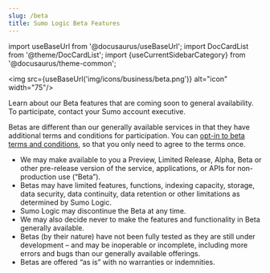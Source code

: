 ```yaml
---
slug: /beta
title: Sumo Logic Beta Features
---
```


import useBaseUrl from '@docusaurus/useBaseUrl';
import DocCardList from '@theme/DocCardList';
import {useCurrentSidebarCategory} from '@docusaurus/theme-common';

<img src={useBaseUrl('img/icons/business/beta.png')} alt="icon" width="75"/>

Learn about our Beta features that are coming soon to general availability. To participate, contact your Sumo account executive.

Betas are different than our generally available services in that they have additional terms and conditions for participation. You can [opt-in to beta terms and conditions](/docs/manage/manage-subscription/beta-opt-in.md), so that you only need to agree to the terms once.

* We may make available to you a Preview, Limited Release, Alpha, Beta or other pre-release version of the service, applications, or APIs for non-production use (“Beta”).
* Betas may have limited features, functions, indexing capacity, storage, data security, data continuity, data retention or other limitations as determined by Sumo Logic.
* Sumo Logic may discontinue the Beta at any time.
* We may also decide never to make the features and functionality in Beta generally available.
* Betas (by their nature) have not been fully tested as they are still under development – and may be inoperable or incomplete, including more errors and bugs than our generally available offerings.
* Betas are offered “as is” with no warranties or indemnities.


<DocCardList items={useCurrentSidebarCategory().items}/>
